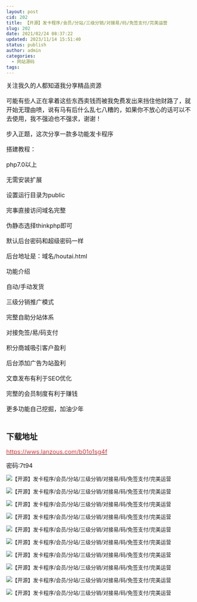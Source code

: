 ```yaml
---
layout: post
cid: 202
title: 【开源】发卡程序/会员/分站/三级分销/对接易/码/免签支付/完美运营
slug: 202
date: 2021/02/24 08:37:22
updated: 2023/11/14 15:51:40
status: publish
author: admin
categories: 
  - 网站源码
tags: 
---
```



<div alt="潮男心博客 www.cnx0.com" >
				<p>
	<span style="font-size:16px;">关注我久的人都知道我分享精品资源</span><br />
<br />
<span style="font-size:16px;">可能有些人正在拿着这些东西卖钱而被我免费发出来挡住他财路了，就开始无理由喷，说有马有后什么乱七八糟的，如果你不放心的话可以不去使用，我不强迫也不强求，谢谢！</span><br />
<br />
<span style="font-size:16px;">步入正题，这次分享一款多功能发卡程序</span><br />
<br />
<span style="font-size:16px;">搭建教程：</span><br />
<br />
<span style="font-size:16px;">php7.0以上</span><br />
<br />
<span style="font-size:16px;">无需安装扩展</span><br />
<br />
<span style="font-size:16px;">设置运行目录为public</span><br />
<br />
<span style="font-size:16px;">完事直接访问域名完整</span><br />
<br />
<span style="font-size:16px;">伪静态选择thinkphp即可</span><br />
<br />
<span style="font-size:16px;">默认后台密码和超级密码一样</span><br />
<br />
<span style="font-size:16px;">后台地址是：域名/houtai.html</span><br />
<br />
<span style="font-size:16px;">功能介绍</span><br />
<br />
<span style="font-size:16px;">自动/手动发货</span><br />
<span style="font-size:16px;"></span><br />
<span style="font-size:16px;">三级分销推广模式</span><br />
<br />
<span style="font-size:16px;">完整自助分站体系</span><br />
<br />
<span style="font-size:16px;">对接免签/易/码支付</span><br />
<br />
<span style="font-size:16px;">积分商城吸引客户盈利</span><br />
<br />
<span style="font-size:16px;">后台添加广告为站盈利</span><br />
<br />
<span style="font-size:16px;">文章发布有利于SEO优化</span><br />
<br />
<span style="font-size:16px;">完整的会员制度有利于赚钱</span><br />
<br />
<span style="font-size:16px;">更多功能自己挖掘，加油少年</span><br />
<br />
<span style="font-size:16px;"><h2>下载地址</h2></span><a href="https://wws.lanzous.com/b01o1sg4f" target="_blank"><span style="color:#E53333;font-size:16px;">https://wws.lanzous.com/b01o1sg4f</span></a><br />
</p>
<p>
	<span style="font-size:16px;">密码:7t94</span>
</p>
<p>
	<img src="https://www.kjsv.com/download/image/2021/02/23/20210223161043_869828.gif" alt="【开源】发卡程序/会员/分站/三级分销/对接易/码/免签支付/完美运营" title="【开源】发卡程序/会员/分站/三级分销/对接易/码/免签支付/完美运营" align="" />
</p>
<p>
	<img src="https://www.kjsv.com/download/image/2021/02/23/20210223161048_980911.gif" alt="【开源】发卡程序/会员/分站/三级分销/对接易/码/免签支付/完美运营" title="【开源】发卡程序/会员/分站/三级分销/对接易/码/免签支付/完美运营" align="" />
</p>
<p>
	<img src="https://www.kjsv.com/download/image/2021/02/23/20210223161055_488750.gif" alt="【开源】发卡程序/会员/分站/三级分销/对接易/码/免签支付/完美运营" title="【开源】发卡程序/会员/分站/三级分销/对接易/码/免签支付/完美运营" align="" />
</p>
<p>
	<img src="https://www.kjsv.com/download/image/2021/02/23/20210223161100_098060.gif" alt="【开源】发卡程序/会员/分站/三级分销/对接易/码/免签支付/完美运营" title="【开源】发卡程序/会员/分站/三级分销/对接易/码/免签支付/完美运营" align="" />
</p>
<p>
	<img src="https://www.kjsv.com/download/image/2021/02/23/20210223161104_296590.jpg" alt="【开源】发卡程序/会员/分站/三级分销/对接易/码/免签支付/完美运营" title="【开源】发卡程序/会员/分站/三级分销/对接易/码/免签支付/完美运营" align="" />
</p>
<p>
	<img src="https://www.kjsv.com/download/image/2021/02/23/20210223161109_113710.gif" alt="【开源】发卡程序/会员/分站/三级分销/对接易/码/免签支付/完美运营" title="【开源】发卡程序/会员/分站/三级分销/对接易/码/免签支付/完美运营" align="" />
</p>
<p>
	<img src="https://www.kjsv.com/download/image/2021/02/23/20210223161114_664102.png" alt="【开源】发卡程序/会员/分站/三级分销/对接易/码/免签支付/完美运营" title="【开源】发卡程序/会员/分站/三级分销/对接易/码/免签支付/完美运营" align="" />
</p>
<p>
	<img src="https://www.kjsv.com/download/image/2021/02/23/20210223161117_198007.png" alt="【开源】发卡程序/会员/分站/三级分销/对接易/码/免签支付/完美运营" title="【开源】发卡程序/会员/分站/三级分销/对接易/码/免签支付/完美运营" align="" />
</p>
<p>
	<img src="https://www.kjsv.com/download/image/2021/02/23/20210223161121_967183.png" alt="【开源】发卡程序/会员/分站/三级分销/对接易/码/免签支付/完美运营" title="【开源】发卡程序/会员/分站/三级分销/对接易/码/免签支付/完美运营" align="" />
</p>
<p>
	<img src="https://www.kjsv.com/download/image/2021/02/23/20210223161132_419388.png" alt="【开源】发卡程序/会员/分站/三级分销/对接易/码/免签支付/完美运营" title="【开源】发卡程序/会员/分站/三级分销/对接易/码/免签支付/完美运营" align="" />
</p>
<p>
	<br />
</p>			</div>
			